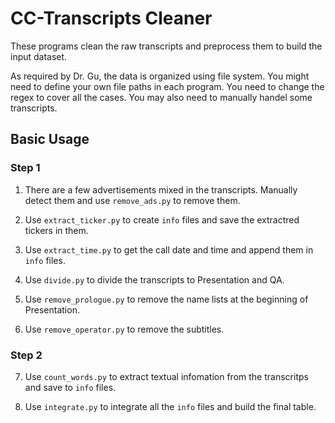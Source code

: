 # CC-Transcripts Cleaner

These programs clean the raw transcripts and preprocess them to build the input dataset.

As required by Dr. Gu, the data is organized using file system. You might need to define your own file paths in each program. You need to change the regex to cover all the cases. You may also need to manually handel some transcripts.

## Basic Usage

### Step 1

1. There are a few advertisements mixed in the transcripts. Manually detect them and use `remove_ads.py` to remove them.

2. Use `extract_ticker.py` to create `info` files and save the extractred tickers in them.

3. Use `extract_time.py` to get the call date and time and append them in `info` files.

4. Use `divide.py` to divide the transcripts to Presentation and QA.

5. Use `remove_prologue.py` to remove the name lists at the beginning of Presentation.

6. Use `remove_operator.py` to remove the subtitles.

### Step 2

7. Use `count_words.py` to extract textual infomation from the transcritps and save to `info` files.

8. Use `integrate.py` to integrate all the `info` files and build the final table.
